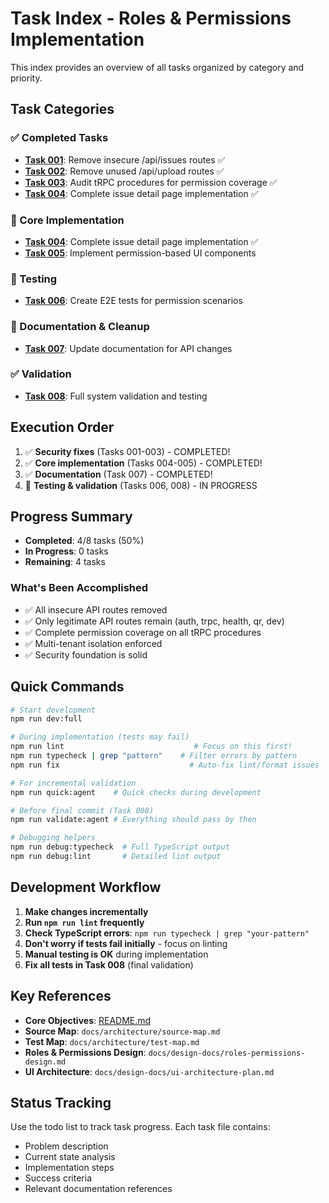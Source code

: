 # Task Index - Roles & Permissions Implementation

This index provides an overview of all tasks organized by category and priority.

## Task Categories

### ✅ Completed Tasks

- **[Task 001](completed/001-SECURITY-remove-insecure-api-routes.md)**: Remove insecure /api/issues routes ✅
- **[Task 002](completed/002-SECURITY-remove-unused-upload-routes.md)**: Remove unused /api/upload routes ✅
- **[Task 003](completed/003-SECURITY-audit-trpc-permissions.md)**: Audit tRPC procedures for permission coverage ✅
- **[Task 004](completed/004-IMPLEMENT-issue-detail-page.md)**: Complete issue detail page implementation ✅

### 🔧 Core Implementation

- **[Task 004](completed/004-IMPLEMENT-issue-detail-page.md)**: Complete issue detail page implementation ✅
- **[Task 005](005-IMPLEMENT-permission-ui-components.md)**: Implement permission-based UI components

### 🧪 Testing

- **[Task 006](006-TEST-e2e-permission-scenarios.md)**: Create E2E tests for permission scenarios

### 📝 Documentation & Cleanup

- **[Task 007](007-CLEANUP-update-documentation.md)**: Update documentation for API changes

### ✅ Validation

- **[Task 008](008-VALIDATE-full-system-test.md)**: Full system validation and testing

## Execution Order

1. ✅ **Security fixes** (Tasks 001-003) - COMPLETED!
2. ✅ **Core implementation** (Tasks 004-005) - COMPLETED!
3. ✅ **Documentation** (Task 007) - COMPLETED!
4. 🏃 **Testing & validation** (Tasks 006, 008) - IN PROGRESS

## Progress Summary

- **Completed**: 4/8 tasks (50%)
- **In Progress**: 0 tasks
- **Remaining**: 4 tasks

### What's Been Accomplished

- ✅ All insecure API routes removed
- ✅ Only legitimate API routes remain (auth, trpc, health, qr, dev)
- ✅ Complete permission coverage on all tRPC procedures
- ✅ Multi-tenant isolation enforced
- ✅ Security foundation is solid

## Quick Commands

```bash
# Start development
npm run dev:full

# During implementation (tests may fail)
npm run lint                             # Focus on this first!
npm run typecheck | grep "pattern"    # Filter errors by pattern
npm run fix                             # Auto-fix lint/format issues

# For incremental validation
npm run quick:agent    # Quick checks during development

# Before final commit (Task 008)
npm run validate:agent # Everything should pass by then

# Debugging helpers
npm run debug:typecheck  # Full TypeScript output
npm run debug:lint       # Detailed lint output
```

## Development Workflow

1. **Make changes incrementally**
2. **Run `npm run lint` frequently**
3. **Check TypeScript errors**: `npm run typecheck | grep "your-pattern"`
4. **Don't worry if tests fail initially** - focus on linting
5. **Manual testing is OK** during implementation
6. **Fix all tests in Task 008** (final validation)

## Key References

- **Core Objectives**: [README.md](README.md)
- **Source Map**: `docs/architecture/source-map.md`
- **Test Map**: `docs/architecture/test-map.md`
- **Roles & Permissions Design**: `docs/design-docs/roles-permissions-design.md`
- **UI Architecture**: `docs/design-docs/ui-architecture-plan.md`

## Status Tracking

Use the todo list to track task progress. Each task file contains:

- Problem description
- Current state analysis
- Implementation steps
- Success criteria
- Relevant documentation references

